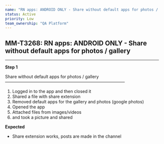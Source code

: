 ```yaml
---
name: "RN apps: ANDROID ONLY - Share without default apps for photos / gallery"
status: Active
priority: Low
team_ownership: "QA Platform"
---
```


## MM-T3268: RN apps: ANDROID ONLY - Share without default apps for photos / gallery

---

**Step 1**

Share without default apps for photos / gallery\
————————————————————————————

1. Logged in to the app and then closed it
2. Shared a file with share extension
3. Removed default apps for the gallery and photos (google photos)
4. Opened the app
5. Attached files from images/videos
6. and took a picture and shared

**Expected**

- Share extension works, posts are made in the channel
